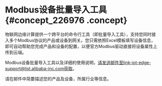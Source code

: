# Modbus设备批量导入工具 {#concept_226976 .concept}

物联网边缘计算提供一个跨平台的命令行工具（即批量导入工具），支持您同时接入多个Modbus协议的产品或设备到网关。您只需依照Excel模板填写设备信息，即可自动帮助您完成产品和设备的配置，以便官方Modbus驱动直接将设备属性上传到云端。

Modbus设备批量导入工具以及详细的使用说明，请发送邮件至link-iot-edge-support@list.alibaba-inc.com获取。

请在邮件中简要描述您的产品及设备，所属行业等信息。

